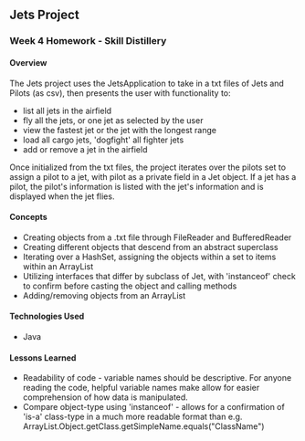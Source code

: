 ## Jets Project

### Week 4 Homework - Skill Distillery

#### Overview

The Jets project uses the JetsApplication to take in a txt files of Jets and Pilots (as csv), then presents the user with functionality to:
- list all jets in the airfield
- fly all the jets, or one jet as selected by the user
- view the fastest jet or the jet with the longest range
- load all cargo jets, 'dogfight' all fighter jets
- add or remove a jet in the airfield

Once initialized from the txt files, the project iterates over the pilots set to assign a pilot to a jet, with pilot as a private field in a Jet object.  If a jet has a pilot, the pilot's information is listed with the jet's information and is displayed when the jet flies.

#### Concepts

- Creating objects from a .txt file through FileReader and BufferedReader
- Creating different objects that descend from an abstract superclass
- Iterating over a HashSet, assigning the objects within a set to items within an ArrayList
- Utilizing interfaces that differ by subclass of Jet, with 'instanceof' check to confirm before casting the object and calling methods
- Adding/removing objects from an ArrayList

#### Technologies Used

- Java

#### Lessons Learned

- Readability of code - variable names should be descriptive.  For anyone reading the code, helpful variable names make allow for easier comprehension of how data is manipulated.
- Compare object-type using 'instanceof' - allows for a confirmation of 'is-a' class-type in a much more readable format than e.g. ArrayList.Object.getClass.getSimpleName.equals("ClassName")
